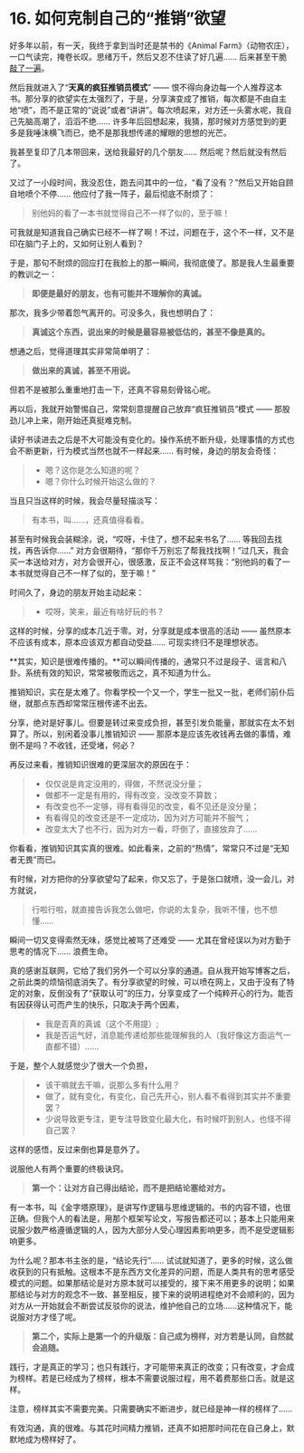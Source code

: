 # 16. 如何克制自己的“推销”欲望

好多年以前，有一天，我终于拿到当时还是禁书的《Animal Farm》（动物农庄），一口气读完，掩卷长叹。思绪万千，然后又忍不住读了好几遍…… 后来甚至干脆[敲了一遍](http://t.cn/R4lIyEU)。

然后我就进入了“**天真的疯狂推销员模式**” —— 恨不得向身边每一个人推荐这本书。那分享的欲望实在太强烈了，于是，分享演变成了推销，每次都是不由自主地“喷”，而不是正常的“说说”或者“讲讲”。每次喷起来，对方还一头雾水呢，我自己先脑高潮了，滔滔不绝…… 许多年后回想起来，我猜，那时候对方感觉到的更多是我唾沫横飞而已，绝不是那我想传递的耀眼的思想的光芒。

我甚至复印了几本带回来，送给我最好的几个朋友…… 然后呢？然后就没有然后了。

又过了一小段时间，我没忍住，跑去问其中的一位，“看了没有？”然后又开始自顾自地喷个不停…… 他应付了我一阵子，最后彻底不耐烦了：

> 别他妈的看了一本书就觉得自己不一样了似的，至于嘛！

可我就是知道我自己确实已经不一样了啊！不过，问题在于，这个不一样，又不是印在脑门子上的，又如何让别人看到？

于是，那句不耐烦的回应打在我脸上的那一瞬间，我彻底傻了。那是我人生最重要的教训之一：

> **即便是最好的朋友，也有可能并不理解你的真诚。**

那次，我多少带着怨气离开的。可没多久，我也想明白了：

> **真诚这个东西，说出来的时候是最容易被低估的，甚至不像是真的。**

想通之后，觉得道理其实非常简单明了：

> **做出来的真诚，甚至不用说。**

但若不是被那么重重地打击一下，还真不容易刻骨铭心呢。

再以后，我就开始警惕自己，常常刻意提醒自己放弃“疯狂推销员”模式 —— 那股劲儿冲上来，刚开始还真挺难克制。

读好书读进去之后是不大可能没有变化的。操作系统不断升级，处理事情的方式也会不断更新，行为模式当然也就不一样起来…… 有时候，身边的朋友会奇怪：

> - 嗯？这你是怎么知道的呢？
> - 嗯？你什么时候开始这么做的？

当且只当这样的时候，我会尽量轻描淡写：

> 有本书，叫……，还真值得看看。

甚至有时候我会装糊涂，说，“哎呀，卡住了，想不起来书名了…… 等我回去找找，再告诉你……” 对方会很期待，“那你千万别忘了帮我找找啊！”过几天，我会买一本送给对方，对方会很开心，很感激，反正不会这样骂我：“别他妈的看了一本书就觉得自己不一样了似的，至于嘛！”

时间久了，身边的朋友开始主动起来：

> - 哎呀，笑来，最近有啥好玩的书？

这样的时候，分享的成本几近于零。对，分享就是成本很高的活动 —— 虽然原本不应该有成本，原本应该双方都自动受益…… 可现实终归不是理想状态。

**其实，知识是很难传播的。**可以瞬间传播的，通常只不过是段子、谣言和八卦。系统有效的知识，常常被敬而远之，真不知道为什么。

推销知识，实在是太难了。你看学校一个又一个，学生一批又一批，老师们前仆后继，就那点东西却常常压根传递不出去。

分享，绝对是好事儿。但要是转过来变成负担，甚至引发负能量，那就实在太不划算了。所以，别闲着没事儿推销知识 —— 那原本是应该先收钱再去做的事情，难倒不是吗？不收钱，还受堵，何必？

再反过来看，推销知识很难的更深层次的原因在于：

> - 仅仅说是肯定没用的，得做，不然说没分量；
> - 做都不一定是有用的，得有改变，没改变不算数；
> - 有改变也不一定够，得有看得见的改变，看不见还是没分量；
> - 有看得见的改变还是不一定成功，因为对方可能并不服气；
> - 改变太大了也不行，因为对方一看，吓倒了，直接放弃了……

你看看，推销知识其实真的很难。如此看来，之前的“热情”，常常只不过是“无知者无畏”而已。

有时候，对方把你的分享欲望勾了起来，你又忘了，于是张口就喷，没一会儿，对方就说，

> 行啦行啦，就直接告诉我怎么做吧，你说的太复杂，我听不懂，也不想懂……

瞬间一切又变得索然无味，感觉比被骂了还难受 —— 尤其在曾经误以为对方勤于思考的情况下…… 浪费生命。

真的感谢互联网，它给了我们另外一个可以分享的通道。自从我开始写博客之后，之前此类的烦恼彻底消失了。有分享欲望的时候，可以喷在网上，又由于没有了特定的对象，反倒没有了“获取认可”的压力，分享变成了一个纯粹开心的行为。能否有因获得认可而产生的快乐，只取决于两个因素，

> - 我是否真的真诚（这个不用提）;
> - 我是否运气好，消息能传递给那些能理解我的人（我好像这方面运气一直都不错）……

于是，整个人就感觉少了很大一个负担，

> - 该干嘛就去干嘛，说那么多有什么用？
> - 做了，就有变化，有变化，自己先开心，别人看不看得到其实并不重要罢？
> - 少说导致更专注，更专注导致变化最大化，有时候吓到别人，也怪不得自己罢？

这样的感悟，反过来倒也算是意外了。

说服他人有两个重要的终极诀窍。

> **第一个：让对方自己得出结论，而不是把结论塞给对方。**

有一本书，叫《金字塔原理》，是讲写作逻辑与思维逻辑的。书的内容不错，也很正确。但我个人的看法是，用那个框架写论文，写报告都还可以；基本上只能用来说服少数严格遵循逻辑的人，因为大部分人受心理因素影响更多，而不是受逻辑影响更多。

为什么呢？那本书主张的是，“结论先行”…… 试试就知道了，更多的时候，这么做收获到的只有抵触。这根本不是东西方文化差异的问题，而是人类共有的思考感受模式的问题。如果那结论是对方原本就可以接受的，接下来不用更多的说明；如果那结论与对方的观念不一致、甚至相反，接下来的说明进程绝对不会顺利的，因为对方从一开始就会不断尝试反驳你的说法，维护他自己的立场……这种情况下，能说服对方才怪了呢。

> **第二个，实际上是第一个的升级版：自己成为榜样，对方若是认同，自然就会追随。**

践行，才是真正的学习；也只有践行，才可能带来真正的改变；只有改变，才会成为榜样。若是已经成为了榜样，根本不需要说服过程，用不着费那些口舌。就是这样。

注意，榜样其实不需要完美。只需要确实不断进步，就已经是神一样的榜样了……

有效沟通，真的很难。与其花时间精力推销，还真不如把那时间花在自己身上，默默地成为榜样好了。
